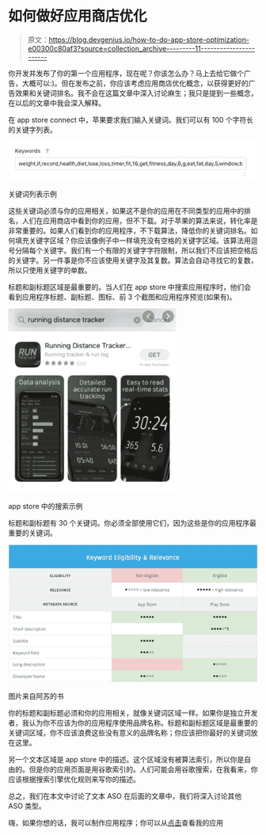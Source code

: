 # 如何做好应用商店优化

> 原文：<https://blog.devgenius.io/how-to-do-app-store-optimization-e00300c80af3?source=collection_archive---------11----------------------->

你开发并发布了你的第一个应用程序，现在呢？你该怎么办？马上去给它做个广告，大概可以:)。但在发布之前，你应该考虑应用商店优化概念，以获得更好的广告效果和关键词排名。我不会在这篇文章中深入讨论麻生；我只是提到一些概念，在以后的文章中我会深入解释。

在 app store connect 中，苹果要求我们输入关键词。我们可以有 100 个字符长的关键字列表。

![](img/fc3e4b1d06595586bff3d06a065cc9f6.png)

关键词列表示例

这些关键词必须与你的应用相关，如果这不是你的应用在不同类型的应用中的排名，人们在应用商店中看到你的应用，但不下载。对于苹果的算法来说，转化率是非常重要的。如果人们看到你的应用程序，不下载算法，降低你的关键词排名。如何填充关键字区域？你应该像例子中一样填充没有空格的关键字区域。该算法用逗号分隔每个关键字。我们有一个有限的关键字字符限制，所以我们不应该把空格后的关键字。另一件事是你不应该使用关键字及其复数。算法会自动寻找它的复数，所以只使用关键字的单数。

标题和副标题区域是最重要的。当人们在 app store 中搜索应用程序时，他们会看到应用程序标题、副标题、图标、前 3 个截图和应用程序预览(如果有)。

![](img/543c9f9f9a99453a4e17f4e2cb2bbe0a.png)

app store 中的搜索示例

标题和副标题有 30 个关键词。你必须全部使用它们，因为这些是你的应用程序最重要的关键词。

![](img/e84ab3ffd05579ff153dad059618e225.png)

图片来自阿苏的书

你的标题和副标题必须和你的应用相关，就像关键词区域一样。如果你是独立开发者，我认为你不应该为你的应用程序使用品牌名称。标题和副标题区域是最重要的关键词区域，你不应该浪费这些没有意义的品牌名称；你应该把你最好的关键词放在这里。

另一个文本区域是 app store 中的描述。这个区域没有被算法索引，所以你是自由的。但是你的应用页面是用谷歌索引的。人们可能会用谷歌搜索，在我看来，你应该根据搜索引擎优化规则来写你的描述。

总之，我们在本文中讨论了文本 ASO 在后面的文章中，我们将深入讨论其他 ASO 类型。

嗨，如果你想的话，我可以制作应用程序；你可以从[点击](https://apps.apple.com/developer/halis-bilal-kara/id1537304083)查看我的应用